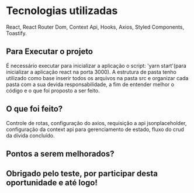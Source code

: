 # Tecnologias utilizadas
React,
React Router Dom,
Context Api,
Hooks,
Axios,
Styled Components,
Toastify.

## Para Executar o projeto
É necessário executar para inicializar a aplicação o script: 'yarn start'(para inicializar a aplicação react na porta 3000).
A estrutura de pasta tenho utilizado como base inserir todos os arquivos na pasta src e organizar cada pasta com a sua devida responsabilidade, a fim de entender melhor o código e o que foi proposto a ser feito.

## O que foi feito?
Controle de rotas, configuração do axios, requisição a api jsonplaceholder, configuração da context api para gerenciamento de estado, fluxo do crud da dívida concluído.

## Pontos a serem melhorados?


## Obrigado pelo teste, por participar desta oportunidade e até logo!
